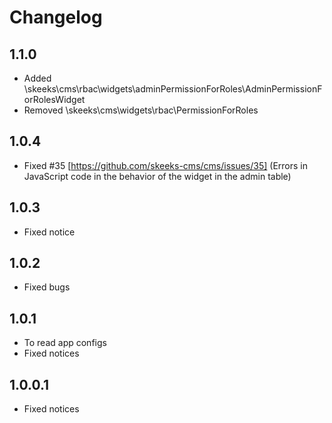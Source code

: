 Changelog
==============

1.1.0
-----------------
 * Added \skeeks\cms\rbac\widgets\adminPermissionForRoles\AdminPermissionForRolesWidget
 * Removed \skeeks\cms\widgets\rbac\PermissionForRoles

1.0.4
-----------------
 * Fixed #35 [https://github.com/skeeks-cms/cms/issues/35] (Errors in JavaScript code in the behavior of the widget in the admin table)

1.0.3
-----------------
 * Fixed notice

1.0.2
-----------------
 * Fixed bugs

1.0.1
-----------------
 * To read app configs
 * Fixed notices

1.0.0.1
-----------------
 * Fixed notices

